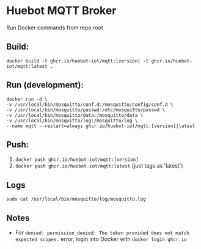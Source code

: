 # Huebot MQTT Broker

Run Docker commands from repo root

## Build:

`docker build -t ghcr.io/huebot-iot/mqtt:[version] -t ghcr.io/huebot-iot/mqtt:latest .`

## Run (development):

```
docker run -d \
-v /usr/local/bin/mosquitto/conf.d:/mosquitto/config/conf.d \
-v /usr/local/bin/mosquitto/passwd:/etc/mosquitto/passwd \
-v /usr/local/bin/mosquitto/data:/mosquitto/data \
-v /usr/local/bin/mosquitto/log:/mosquitto/log \
--name mqtt --restart=always ghcr.io/huebot-iot/mqtt:[version]|latest
```

## Push:

1. `docker push ghcr.io/huebot-iot/mqtt:[version]`
2. `docker push ghcr.io/huebot-iot/mqtt:latest` (just tags as 'latest')

## Logs

`sudo cat /usr/local/bin/mosquitto/log/mosquitto.log`

## Notes

- For `denied: permission_denied: The token provided does not match expected scopes.` error, login into Docker with `docker login ghcr.io`
